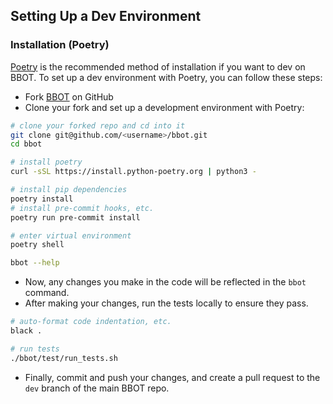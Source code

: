 ## Setting Up a Dev Environment

### Installation (Poetry)

[Poetry](https://python-poetry.org/) is the recommended method of installation if you want to dev on BBOT. To set up a dev environment with Poetry, you can follow these steps:

- Fork [BBOT](https://github.com/blacklanternsecurity/bbot) on GitHub
- Clone your fork and set up a development environment with Poetry:

```bash
# clone your forked repo and cd into it
git clone git@github.com/<username>/bbot.git
cd bbot

# install poetry
curl -sSL https://install.python-poetry.org | python3 -

# install pip dependencies
poetry install
# install pre-commit hooks, etc.
poetry run pre-commit install

# enter virtual environment
poetry shell

bbot --help
```

- Now, any changes you make in the code will be reflected in the `bbot` command.
- After making your changes, run the tests locally to ensure they pass.

```bash
# auto-format code indentation, etc.
black .

# run tests
./bbot/test/run_tests.sh
```

- Finally, commit and push your changes, and create a pull request to the `dev` branch of the main BBOT repo.
